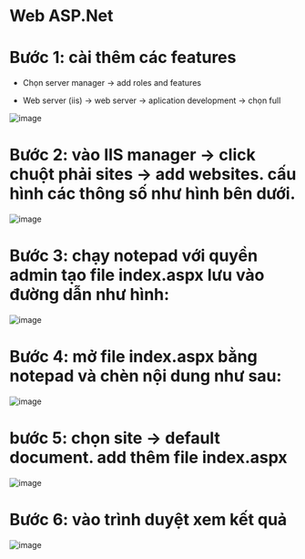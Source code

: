 # Web ASP.Net

# Bước 1: cài thêm các features

- Chọn server manager -> add roles and features

- Web server (iis) -> web server -> aplication development -> chọn full 

![image](https://user-images.githubusercontent.com/95491130/183874877-40195f2a-61f5-4203-a756-e01655ae56f3.png)

# Bước 2: vào IIS manager -> click chuột phải sites -> add websites. cấu hình các thông số như hình bên dưới. 

![image](https://user-images.githubusercontent.com/95491130/183875118-29b25942-3db2-494c-a383-36359540aa69.png)

# Bước 3: chạy notepad với quyền admin tạo file index.aspx lưu vào đường dẫn như hình:

![image](https://user-images.githubusercontent.com/95491130/183875352-2167a983-ef3c-40fd-a76e-2b4357f03c29.png)

# Bước 4: mở file index.aspx bằng notepad và chèn nội dung như sau:

![image](https://user-images.githubusercontent.com/95491130/183875812-83b51389-152c-4f97-92d7-f47ab9fa37e2.png)

# bước 5: chọn site -> default document. add thêm file index.aspx

![image](https://user-images.githubusercontent.com/95491130/183876128-deac32b1-b0b5-4f6e-a69e-1a1e5365ea55.png)

# Bước 6: vào trình duyệt xem kết quả

![image](https://user-images.githubusercontent.com/95491130/183876206-27aab718-ccff-4c0a-8310-2e006f876afd.png)

